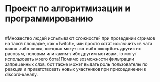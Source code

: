 # Проект по алгоритмизации и программированию 
#
#Множество людей испытывают сложностей при проведении стримов на такой площадке, как «Twitch», или просто хотят исключить из чата какие-либо слова, которые могут как-либо оскорбить других по расовым, половым или каким-либо другим мотивам, то могут использовать моего бота! Помимо возможности фильтрации запрещенных слов, бот также может выдать роль пользователю по реакции и приветствовать новых участников при присоединении к discord-каналу.
